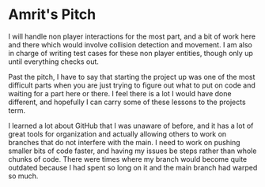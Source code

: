 # Amrit's Pitch

I will handle non player interactions for the most part, and a bit of work here and there which would involve collision detection and movement. I am also in charge of writing test cases for these non player entities, though only up until everything checks out. 


Past the pitch, I have to say that starting the project up was one of the most difficult parts when you are just trying to figure out what to put on code and waiting for a part here or there. I feel there is a lot I would have done different, and hopefully I can carry some of these lessons to the projects term. 

I learned a lot about GitHub that I was unaware of before, and it has a lot of great tools for organization and actually allowing others to work on branches that do not interfere with the main. I need to work on pushing smaller bits of code faster, and having my issues be steps rather than whole chunks of code. There were times where my branch would become quite outdated because I had spent so long on it and the main branch had warped so much. 

